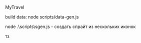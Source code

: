 MyTravel

build data: node scripts/data-gen.js

node .\scripts\sgen.js    - создать спрайт из нескольких иконок


тз